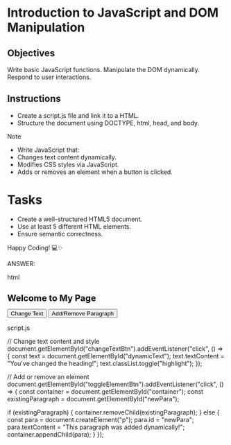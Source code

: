 # Introduction to JavaScript and DOM Manipulation

## Objectives

Write basic JavaScript functions.
Manipulate the DOM dynamically.
Respond to user interactions.

## Instructions

- Create a script.js file and link it to a HTML.
- Structure the document using DOCTYPE, html, head, and body.

>[!NOTE]
>  - Write JavaScript that:
>  - Changes text content dynamically.
>  - Modifies CSS styles via JavaScript.
>  - Adds or removes an element when a button is clicked.

# Tasks
- Create a well-structured HTML5 document.
- Use at least 5 different HTML elements.
- Ensure semantic correctness.

Happy Coding! 💻✨

ANSWER:

html

<!DOCTYPE html>
<html lang="en">
<head>
  <meta charset="UTF-8" />
  <meta name="viewport" content="width=device-width, initial-scale=1.0" />
  <title>DOM Manipulation Example</title>
  <style>
    #dynamicText {
      font-size: 20px;
      color: black;
    }
    .highlight {
      color: red;
      font-weight: bold;
    }
  </style>
</head>
<body>
  <h1 id="dynamicText">Welcome to My Page</h1>
  <button id="changeTextBtn">Change Text</button>
  <button id="toggleElementBtn">Add/Remove Paragraph</button>

  <div id="container"></div>

  <script src="script.js"></script>
</body>
</html>

script.js

// Change text content and style
document.getElementById("changeTextBtn").addEventListener("click", () => {
  const text = document.getElementById("dynamicText");
  text.textContent = "You've changed the heading!";
  text.classList.toggle("highlight");
});

// Add or remove an element
document.getElementById("toggleElementBtn").addEventListener("click", () => {
  const container = document.getElementById("container");
  const existingParagraph = document.getElementById("newPara");

  if (existingParagraph) {
    container.removeChild(existingParagraph);
  } else {
    const para = document.createElement("p");
    para.id = "newPara";
    para.textContent = "This paragraph was added dynamically!";
    container.appendChild(para);
  }
});


